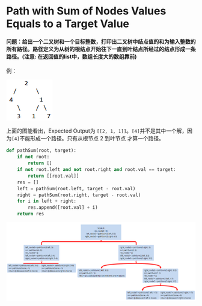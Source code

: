 # Path with Sum of Nodes Values Equals to a Target Value

#### 问题：给出一个二叉树和一个目标整数，打印出二叉树中结点值的和为输入整数的所有路径。路径定义为从树的根结点开始往下一直到叶结点所经过的结点形成一条路径。\(注意: 在返回值的list中，数组长度大的数组靠前\)

例：

![](../.gitbook/assets/image%20%285%29.png)

上面的图能看出，Expected Output为 `[[2, 1, 1]]`。`[4]`并不是其中一个解，因为`[4]`不能形成一个路径。只有从根节点 2 到叶节点 才算一个路径。

```python
def pathSum(root, target):
    if not root:
        return []
    if not root.left and not root.right and root.val == target:
        return [[root.val]]
    res = []
    left = pathSum(root.left, target - root.val)
    right = pathSum(root.right, target - root.val)
    for i in left + right:
        res.append([root.val] + i)
    return res
```

![](../.gitbook/assets/image%20%284%29.png)





















